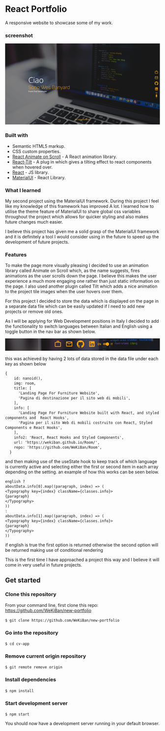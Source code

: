 # React Portfolio

A responsive website to showcase some of my work.

### screenshot

![](src/images/heroScreenshot.png)

### Built with

- Semantic HTML5 markup.
- CSS custom properties.
- [React Animate on Scroll](https://www.npmjs.com/package/react-animate-on-scroll) - A React animation library.
- [React-Tilt](https://www.npmjs.com/package/react-tilt) - A plug in which gives a tilting effect to react components when hovered over.
- [React](https://reactjs.org/) - JS library.
- [MaterialUI](https://mui.com/) - React Library.

### What I learned

My second project using the MaterialUI framework. During this project I feel like my knowledge of this framework has improved A lot. I learned how to utilise the theme feature of MaterialUI to share global css variables throughout the project which allows for quicker styling and also makes future changes much easier.

I believe this project has given me a solid grasp of the MaterialUI framework and it is definitely a tool I would consider using in the future to speed up the development of future projects.

### Features

To make the page more visually pleasing I decided to use an animation library called Animate on Scroll which, as the name suggests, fires animations as the user scrolls down the page. I believe this makes the user experience a much more engaging one rather than just static information on the page. I also used another plugin called Tilt which adds a nice animation to the project tile images when the user hovers over them.

For this project I decided to store the data which is displayed on the page in a separate data file which can be easily updated if I need to add new projects or remove old ones.

As I will be applying for Web Development positions in Italy I decided to add the functionality to switch languages between Italian and English using a toggle button in the nav bar as shown below.

![](src/images/toggleScreenshot.png)

this was achieved by having 2 lots of data stored in the data file under each key as shown below

```react
{
    id: nanoid(),
    img: room,
    title: [
      'Landing Page For Furniture Website',
      'Pagina di destinazione per il sito web di mobili',
    ],
    info: [
      'Landing Page For Furniture Website built with React, and styled components and  React Hooks',
      'Pagina per il sito Web di mobili costruito con React, Styled Components e React Hooks',
    ],
    info2: 'React, React Hooks and Styled Components',
    url: 'https://wekiban.github.io/Room/',
    repo: 'https://github.com/WeKiBan/Room',
  }
```

and then making use of the useState hook to keep track of which language is currently active and selecting either the first or second item in each array depending on the setting. an example of how this works can be seen below.

```react
english ?
aboutData.info[0].map((paragraph, index) => (
<Typography key={index} className={classes.info}>
{paragraph}
</Typography>
))
:
aboutData.info[1].map((paragraph, index) => (
<Typography key={index} className={classes.info}>
{paragraph}
</Typography>
))
```

if english is true the first option is returned otherwise the second option will be returned making use of conditional rendering

This is the first time I have approached a project this way and I believe it will come in very useful in future projects.

## Get started

### Clone this repository

From your command line, first clone this repo: https://github.com/WeKiBan/new-portfolio

`$ git clone https://github.com/WeKiBan/new-portfolio`

### Go into the repository

`$ cd cv-app`

### Remove current origin repository

`$ git remote remove origin`

### Install dependencies

`$ npm install`

### Start development server

`$ npm start`

You should now have a development server running in your default browser.

```

```
